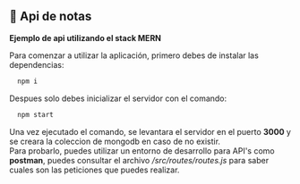 ## :notebook: Api de notas
**Ejemplo de api utilizando el stack MERN**

Para comenzar a utilizar la aplicación, primero debes de instalar las dependencias:

```bash
  npm i
```

Despues solo debes inicializar el servidor con el comando:
```bash
  npm start
```

Una vez ejecutado el comando, se levantara el servidor en el puerto **3000** y se creara la coleccion de mongodb en caso de no existir. \
Para probarlo, puedes utilizar un entorno de desarrollo para API's como **postman**, puedes consultar el archivo */src/routes/routes.js* para saber cuales son las peticiones que puedes realizar.
